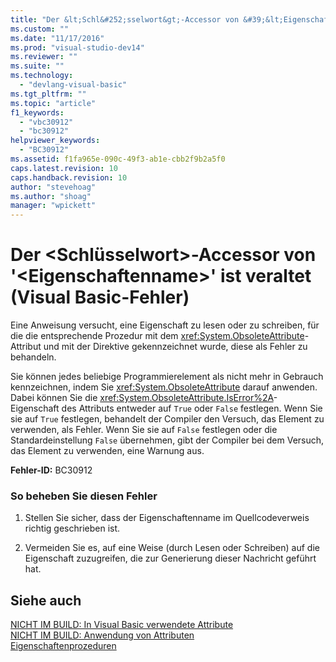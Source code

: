```yaml
---
title: "Der &lt;Schl&#252;sselwort&gt;-Accessor von &#39;&lt;Eigenschaftenname&gt;&#39; ist veraltet (Visual Basic-Fehler) | Microsoft Docs"
ms.custom: ""
ms.date: "11/17/2016"
ms.prod: "visual-studio-dev14"
ms.reviewer: ""
ms.suite: ""
ms.technology: 
  - "devlang-visual-basic"
ms.tgt_pltfrm: ""
ms.topic: "article"
f1_keywords: 
  - "vbc30912"
  - "bc30912"
helpviewer_keywords: 
  - "BC30912"
ms.assetid: f1fa965e-090c-49f3-ab1e-cbb2f9b2a5f0
caps.latest.revision: 10
caps.handback.revision: 10
author: "stevehoag"
ms.author: "shoag"
manager: "wpickett"
---
```

# Der &lt;Schl&#252;sselwort&gt;-Accessor von &#39;&lt;Eigenschaftenname&gt;&#39; ist veraltet (Visual Basic-Fehler)
Eine Anweisung versucht, eine Eigenschaft zu lesen oder zu schreiben, für die die entsprechende Prozedur mit dem <xref:System.ObsoleteAttribute>\-Attribut und mit der Direktive gekennzeichnet wurde, diese als Fehler zu behandeln.  
  
 Sie können jedes beliebige Programmierelement als nicht mehr in Gebrauch kennzeichnen, indem Sie <xref:System.ObsoleteAttribute> darauf anwenden. Dabei können Sie die <xref:System.ObsoleteAttribute.IsError%2A>\-Eigenschaft des Attributs entweder auf `True` oder `False` festlegen. Wenn Sie sie auf `True` festlegen, behandelt der Compiler den Versuch, das Element zu verwenden, als Fehler. Wenn Sie sie auf `False` festlegen oder die Standardeinstellung `False` übernehmen, gibt der Compiler bei dem Versuch, das Element zu verwenden, eine Warnung aus.  
  
 **Fehler\-ID:** BC30912  
  
### So beheben Sie diesen Fehler  
  
1.  Stellen Sie sicher, dass der Eigenschaftenname im Quellcodeverweis richtig geschrieben ist.  
  
2.  Vermeiden Sie es, auf eine Weise \(durch Lesen oder Schreiben\) auf die Eigenschaft zuzugreifen, die zur Generierung dieser Nachricht geführt hat.  
  
## Siehe auch  
 [NICHT IM BUILD: In Visual Basic verwendete Attribute](http://msdn.microsoft.com/de-de/22231318-8a40-49af-9245-e0aab723563b)   
 [NICHT IM BUILD: Anwendung von Attributen](http://msdn.microsoft.com/de-de/2b1703ed-4437-49b3-bc0b-568094324f47)   
 [Eigenschaftenprozeduren](../../visual-basic/programming-guide/language-features/procedures/property-procedures.md)